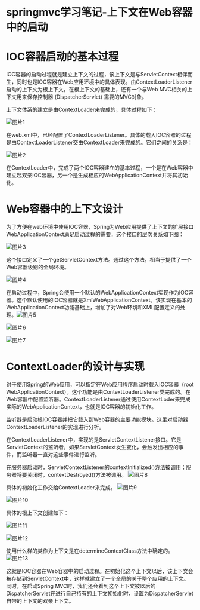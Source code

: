 # springmvc学习笔记-上下文在Web容器中的启动

# IOC容器启动的基本过程

IOC容器的启动过程就是建立上下文的过程，该上下文是与ServletContext相伴而生，同时也是IOC容器在Web应用环境中的具体表现。由ContextLoaderListener启动的上下文为根上下文，在根上下文的基础上，还有一个与Web MVC相关的上下文用来保存控制器 (DispatcherServlet) 需要的MVC对象。

上下文体系的建立是由ContextLoader来完成的，具体过程如下：

 ![图片1](https://github.com/orangehaswing/OrdinaryNote/blob/master/Spring%E5%AE%B6%E6%97%8F/resource/图片1.png?raw=true)

在web.xml中，已经配置了ContextLoaderListener。具体的载入IOC容器的过程是由ContextLoaderListener交由ContextLoader来完成的。它们之间的关系是：

 ![图片2](https://github.com/orangehaswing/OrdinaryNote/blob/master/Spring%E5%AE%B6%E6%97%8F/resource/图片2.png?raw=true)



在ContextLoader中，完成了两个IOC容器建立的基本过程，一个是在Web容器中建立起双亲IOC容器，另一个是生成相应的WebApplicationContext并将其初始化。

# Web容器中的上下文设计

为了方便在web环境中使用IOC容器，Spring为Web应用提供了上下文的扩展接口WebApplicationContext满足启动过程的需要，这个接口的层次关系如下图：

 ![图片3](https://github.com/orangehaswing/OrdinaryNote/blob/master/Spring%E5%AE%B6%E6%97%8F/resource/图片3.png?raw=true)

这个接口定义了一个getServletContext方法。通过这个方法，相当于提供了一个Web容器级别的全局环境。

 ![图片4](https://github.com/orangehaswing/OrdinaryNote/blob/master/Spring%E5%AE%B6%E6%97%8F/resource/图片4.png?raw=true)

在启动过程中，Spring会使用一个默认的WebApplicationContext实现作为IOC容器。这个默认使用的IOC容器就是XmlWebApplicationContext。该实现在基本的WebApplicationContext功能基础上，增加了对Web环境和XML配置定义的处理。![图片5](https://github.com/orangehaswing/OrdinaryNote/blob/master/Spring%E5%AE%B6%E6%97%8F/resource/图片5.png?raw=true)

 ![图片6](https://github.com/orangehaswing/OrdinaryNote/blob/master/Spring%E5%AE%B6%E6%97%8F/resource/图片6.png?raw=true)

 ![图片7](https://github.com/orangehaswing/OrdinaryNote/blob/master/Spring%E5%AE%B6%E6%97%8F/resource/图片7.png?raw=true)

# ContextLoader的设计与实现

对于使用Spring的Web应用，可以指定在Web应用程序启动时载入IOC容器（root WebApplicationContext）。这个功能是由ContextLoaderListener类完成的。在Web容器中配置监听器。ContextLoaderListener通过使用ContextLoder来完成实际的WebApplicationContext，也就是IOC容器的初始化工作。

监听器是启动根IOC容器并把它载入到Web容器的主要功能模块。这里对启动器ContextLoaderListener的实现进行分析。

 在ContextLoaderListener中，实现的是ServletContextListener接口。它是ServletContext的监听者，如果ServletContext发生变化，会触发出相应的事件，而监听器一直对这些事件进行监听。

在服务器启动时，ServletContextListener的contextInitialized()方法被调用；服务器将要关闭时，contextDestroyed()方法被调用。 ![图片8](https://github.com/orangehaswing/OrdinaryNote/blob/master/Spring%E5%AE%B6%E6%97%8F/resource/图片8.png?raw=true)

具体的初始化工作交给ContextLoader来完成。 ![图片9](https://github.com/orangehaswing/OrdinaryNote/blob/master/Spring%E5%AE%B6%E6%97%8F/resource/图片9.png?raw=true)

 ![图片10](https://github.com/orangehaswing/OrdinaryNote/blob/master/Spring%E5%AE%B6%E6%97%8F/resource/图片10.png?raw=true)

具体的根上下文创建如下：

 ![图片11](https://github.com/orangehaswing/OrdinaryNote/blob/master/Spring%E5%AE%B6%E6%97%8F/resource/图片11.png?raw=true)

![图片12](https://github.com/orangehaswing/OrdinaryNote/blob/master/Spring%E5%AE%B6%E6%97%8F/resource/图片12.png?raw=true)

使用什么样的类作为上下文是在determineContextClass方法中确定的。 ![图片13](https://github.com/orangehaswing/OrdinaryNote/blob/master/Spring%E5%AE%B6%E6%97%8F/resource/图片13.png?raw=true)

这就是IOC容器在Web容器中的启动过程。在初始化这个上下文以后，该上下文会被存储到ServletContext中，这样就建立了一个全局的关于整个应用的上下文。同时，在启动Spring MVC时，我们还会看到这个上下文被以后的DispatcherServlet在进行自己持有的上下文初始化时，设置为DispatcherServlet自带的上下文的双亲上下文。

